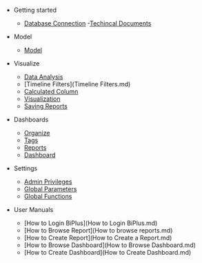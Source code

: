 
- Getting started
  - [Database Connection](DatabaseConnection.md)
  -[Techincal Documents](hello.md)
  
- Model
  - [Model](model01.md)
  
- Visualize
  - [Data Analysis](DataRun.md) 
  - [Timeline Filters](Timeline Filters.md)
  - [Calculated Column](CalculatedColumn.md)
  - [Visualization](Visualization.md)
  - [Saving Reports](SavingReports.md)

- Dashboards
  - [Organize](Organize.md)
  - [Tags](Tags.md)
  - [Reports](SReports.md)  
  - [Dashboard](Dashboard.md)
  

- Settings
  - [Admin Privileges](AdminPrivileges.md)
  - [Global Parameters](GlobalParameters.md)  
  - [Global Functions](GlobalFunctions.md)
  
 - User Manuals
   - [How to Login BiPlus](How to Login BiPlus.md)
   - [How to Browse Report](How to browse reports.md)
   - [How to Create Report](How to Create a Report.md)
   - [How to Browse Dashboard](How to Browse Dashboard.md)
   - [How to Create Dashboard](How to Create Dashboard.md)
